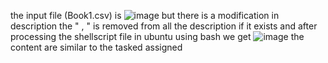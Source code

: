 the input file (Book1.csv) is 
![image](https://github.com/Tausif706/ShellScriptDataAnalysis/assets/129424857/9d85542c-d580-4c5f-b327-0c8918023bba)
but there is a modification in description the " , " is removed from all the description if it exists 
and after processing the shellscript file in ubuntu using bash we get 
![image](https://github.com/Tausif706/ShellScriptDataAnalysis/assets/129424857/0b0496c0-7244-4dff-a248-9eeb38f9f73a)
the content are similar to the tasked assigned
